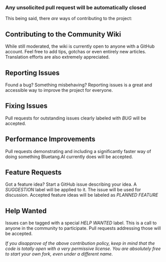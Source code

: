 ### Any unsolicited pull request will be automatically closed

This being said, there *are* ways of contributing to the project:

## Contributing to the Community Wiki

While still moderated, the wiki is currently open to anyone with a GitHub account. Feel free to add tips, gotchas or even entirely new articles. Translation efforts are also extremely appreciated.

## Reporting Issues

Found a bug? Something misbehaving? Reporting issues is a great and accessible way to improve the project for everyone.

## Fixing Issues

Pull requests for outstanding issues clearly labeled with *BUG* will be accepted.

## Performance Improvements

Pull requests demonstrating and including a significantly faster way of doing something Bluetang.AI currently does will be accepted.

## Feature Requests

Got a feature idea? Start a GitHub issue describing your idea. A *SUGGESTION* label will be applied to it. The issue will be used for discussion. Accepted feature ideas will be labeled as *PLANNED FEATURE*

## Help Wanted

Issues can be tagged with a special *HELP WANTED* label. This is a call to anyone in the community to participate. Pull requests addressing those will be accepted.

*If you disapprove of the above contribution policy, keep in mind that the code is totally open with a very permissive license. You are absolutely free to start your own fork, even under a different name.*
